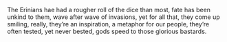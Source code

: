 The Erinians hae had a rougher roll of the dice than most, fate has been unkind to them, wave after wave of  invasions, yet for all that, they come up smiling, really, they’re an inspiration, a metaphor for our people, they’re often tested, yet never bested, gods speed to those glorious bastards.
